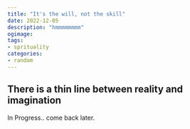 ```yaml
---
title: "It's the will, not the skill"
date: 2022-12-05
description: "hmmmmmmmm"
ogimage: 
tags: 
- sprituality
categories:
- random
---
```


## There is a thin line between reality and imagination

In Progress.. come back later. 



<!-- Dreaming has been a major part of my life since childhood. I had multiple interests and was always up for an adventure. Very later in life I understood myself and that was the biggest flex but it wasn't comforting. Until when I found out the direction.-->
